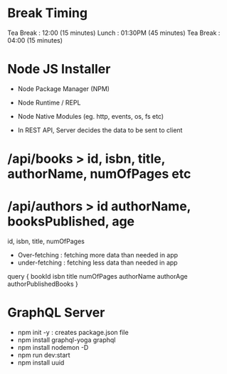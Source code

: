 # Break Timing

Tea Break : 12:00 (15 minutes)
Lunch : 01:30PM (45 minutes)
Tea Break : 04:00 (15 minutes)

# Node JS Installer

- Node Package Manager (NPM)
- Node Runtime / REPL
- Node Native Modules (eg. http, events, os, fs etc)

- In REST API, Server decides the data to be sent to client

# /api/books > id, isbn, title, authorName, numOfPages etc

# /api/authors > id authorName, booksPublished, age

id, isbn, title, numOfPages

- Over-fetching : fetching more data than needed in app
- under-fetching : fetching less data than needed in app

query {
bookId
isbn
title
numOfPages
authorName
authorAge
authorPublishedBooks
}

# GraphQL Server

- npm init -y : creates package.json file
- npm install graphql-yoga graphql
- npm install nodemon -D
- npm run dev:start
- npm install uuid
